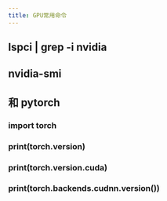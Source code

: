 ```yaml
---
title: GPU常用命令
---
```


## lspci | grep -i nvidia
## nvidia-smi
###
###
## 和 pytorch
### import torch
### print(torch.__version__)
### print(torch.version.cuda)
### print(torch.backends.cudnn.version())
##